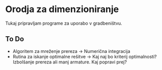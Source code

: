 # Orodja za dimenzioniranje

Tukaj pripravljam programe za uporabo v gradbeništvu.

## To Do

- Algoritem za mreženje prereza -> Numerična integracija
- Rutina za iskanje optimalne rešitve -> Kaj naj bo kriterij optimalnosti? Izbolšanje prereza ali manj armature. Kaj popravi prej?
